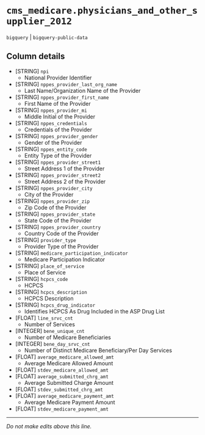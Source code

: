 # `cms_medicare.physicians_and_other_supplier_2012`
`bigquery` | `bigquery-public-data`

## Column details
* [STRING]    `npi`
  - National Provider Identifier
* [STRING]    `nppes_provider_last_org_name`
  - Last Name/Organization Name of the Provider
* [STRING]    `nppes_provider_first_name`
  - First Name of the Provider
* [STRING]    `nppes_provider_mi`
  - Middle Initial of the Provider
* [STRING]    `nppes_credentials`
  - Credentials of the Provider
* [STRING]    `nppes_provider_gender`
  - Gender of the Provider
* [STRING]    `nppes_entity_code`
  - Entity Type of the Provider
* [STRING]    `nppes_provider_street1`
  - Street Address 1 of the Provider
* [STRING]    `nppes_provider_street2`
  - Street Address 2 of the Provider
* [STRING]    `nppes_provider_city`
  - City of the Provider
* [STRING]    `nppes_provider_zip`
  - Zip Code of the Provider
* [STRING]    `nppes_provider_state`
  - State Code of the Provider
* [STRING]    `nppes_provider_country`
  - Country Code of the Provider
* [STRING]    `provider_type`
  - Provider Type of the Provider
* [STRING]    `medicare_participation_indicator`
  - Medicare Participation Indicator
* [STRING]    `place_of_service`
  - Place of Service
* [STRING]    `hcpcs_code`
  - HCPCS
* [STRING]    `hcpcs_description`
  - HCPCS Description
* [STRING]    `hcpcs_drug_indicator`
  - Identifies HCPCS As Drug Included in the ASP Drug List
* [FLOAT]     `line_srvc_cnt`
  - Number of Services
* [INTEGER]   `bene_unique_cnt`
  - Number of Medicare Beneficiaries
* [INTEGER]   `bene_day_srvc_cnt`
  - Number of Distinct Medicare Beneficiary/Per Day Services
* [FLOAT]     `average_medicare_allowed_amt`
  - Average Medicare Allowed Amount
* [FLOAT]     `stdev_medicare_allowed_amt`
* [FLOAT]     `average_submitted_chrg_amt`
  - Average Submitted Charge Amount
* [FLOAT]     `stdev_submitted_chrg_amt`
* [FLOAT]     `average_medicare_payment_amt`
  - Average Medicare Payment Amount
* [FLOAT]     `stdev_medicare_payment_amt`

-------------------------------------------------------------------------------
*Do not make edits above this line.*
